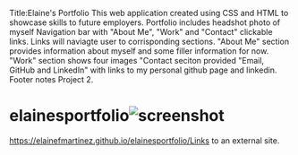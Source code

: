 Title:Elaine's Portfolio
This web application created using CSS and HTML to showcase skills to future employers. 
Portfolio includes headshot photo of myself
Navigation bar with "About Me", "Work" and "Contact" clickable links.
Links will naviagte user to corrisponding sections. 
"About Me" section provides information about myself and some filler information for now. 
"Work" section shows four images
"Contact seciton provided "Email, GitHub and LinkedIn" with links to my personal github page and linkedin.
Footer notes Project 2.


# elainesportfolio![screenshot](https://github.com/elainefmartinez/elainesportfolio/assets/85318206/3c6318ce-6882-471f-aeb8-0ae18e738a89)
https://elainefmartinez.github.io/elainesportfolio/Links to an external site.
